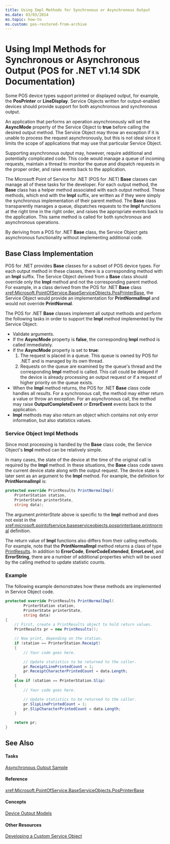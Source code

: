 ```yaml
---
title: Using Impl Methods for Synchronous or Asynchronous Output
ms.date: 03/03/2014
ms.topic: how-to
ms.custom: pos-restored-from-archive
---
```


# Using Impl Methods for Synchronous or Asynchronous Output (POS for .NET v1.14 SDK Documentation)

Some POS device types support printed or displayed output, for example, the **PosPrinter** or **LineDisplay**. Service Objects written for output-enabled devices should provide support for both asynchronous and synchronous output.

An application that performs an operation asynchronously will set the **AsyncMode** property of the Service Object to **true** before calling the desired output method. The Service Object may throw an exception if it is unable to process the request asynchronously, but this is not ideal since it limits the scope of applications that may use that particular Service Object.

Supporting asynchronous output may, however, require additional and potentially complicated code. This code would manage a queue of incoming requests, maintain a thread to monitor the queue and dispatch requests in the proper order, and raise events back to the application.

The Microsoft Point of Service for .NET (POS for .NET) **Base** classes can manage all of these tasks for the developer. For each output method, the **Base** class has a helper method associated with each output method. These methods, which end with the **Impl** suffix, are written as if they were simply the synchronous implementation of their parent method. The **Base** class transparently manages a queue, dispatches requests to the **Impl** functions at the right time in the right order, and raises the appropriate events back to the application. This same method is called for both synchronous and asynchronous operations.

By deriving from a POS for .NET **Base** class, the Service Object gets asynchronous functionality without implementing additional code.

## Base Class Implementation

POS for .NET provides **Base** classes for a subset of POS device types. For each output method in these classes, there is a corresponding method with an **Impl** suffix. The Service Object derived from a **Base** class should override only the **Impl** method and not the corresponding parent method. For example, in a class derived from the POS for .NET **Base** class <xref:Microsoft.PointOfService.BaseServiceObjects.PosPrinterBase>, the Service Object would provide an implementation for **PrintNormalImpl** and would not override **PrintNormal**.

The POS for .NET **Base** classes implement all output methods and perform the following tasks in order to support the **Impl** method implemented by the Service Object:

- Validate arguments.
- If the **AsyncMode** property is **false**, the corresponding **Impl** method is called immediately.
- If the **AsyncMode** property is set to **true**:
    1. The request is placed in a queue. This queue is owned by POS for .NET and is managed by its own thread.
    2. Requests on the queue are examined by the queue's thread and the corresponding **Impl** method is called. This call could be delayed if the device is already processing an output request or if a request of higher priority on the queue exists.
- When the **Impl** method returns, the POS for .NET **Base** class code handles all results. For a synchronous call, the method may either return a value or throw an exception. For an asynchronous call, the method may raise **OutputCompleteEvent** or **ErrorEvent** events back to the application.
- **Impl** methods may also return an object which contains not only error information, but also statistics values.

### Service Object Impl Methods

Since most processing is handled by the **Base** class code, the Service Object's **Impl** method can be relatively simple.

In many cases, the state of the device at the time of the original call is required by the **Impl** method. In these situations, the **Base** class code saves the current device state along with the output request. The device state is later sent as an argument to the **Impl** method. For example, the definition for **PrintNormalImpl** is:

```csharp
protected override PrintResults PrintNormalImpl(
    PrinterStation station,
    PrinterState printerState,
    string data);
```

The argument *printerState* above is specific to the **Impl** method and does not exist in the <xref:microsoft.pointofservice.baseserviceobjects.posprinterbase.printnormal> definition.

The return value of **Impl** functions also differs from their calling methods. For example, note that the **PrintNormalImpl** method returns a class of type [PrintResults](ms881252\(v=winembedded.11\).md). In addition to **ErrorCode**, **ErrorCodeExtended**, **ErrorLevel**, and **ErrorString**, there are a number of additional properties which will be used by the calling method to update statistic counts.

### Example

The following example demonstrates how these methods are implemented in Service Object code.

```csharp
protected override PrintResults PrintNormalImpl(
        PrinterStation station,
        PrinterState printerState,
        string data)
{
    // First, create a PrintResults object to hold return values.
    PrintResults pr = new PrintResults();

    // Now print, depending on the station.
    if (station == PrinterStation.Receipt)
    {
        // Your code goes here.

        // Update statistics to be returned to the caller.
        pr.ReceiptLinePrintedCount = 1;
        pr.ReceiptCharacterPrintedCount = data.Length;
    }
    else if (station == PrinterStation.Slip)
    {
        // Your code goes here.

        // Update statistics to be returned to the caller.
        pr.SlipLinePrintedCount = 1;
        pr.SlipCharacterPrintedCount = data.Length;
    }

    return pr;
}
```

## See Also

#### Tasks

[Asynchronous Output Sample](asynchronous-output-sample.md)

#### Reference

<xref:Microsoft.PointOfService.BaseServiceObjects.PosPrinterBase>

#### Concepts

[Device Output Models](device-output-models.md)

#### Other Resources

[Developing a Custom Service Object](developing-a-custom-service-object.md)
